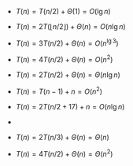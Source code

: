 
- $T(n)=T(n/2)+\Theta(1)=O(\lg{n})$

- $T(n)=2T(\lfloor{n/2}\rfloor)+\Theta(n)=O(n \lg n)$ 
- $T(n)=3T({n/2})+\Theta(n)=O(n^{\lg 3})$ 
- $T(n)=4T({n/2})+\Theta(n)=O(n^2)$ 


- $T(n)=2T(n/2)+\Theta(n)=\Theta(n \lg n)$

- $T(n)=T(n-1)+n=O(n^2)$

- $T(n)=2T(n/2+17)+n=O(n\lg{n})$
- 
- $T(n)=2T(n/3)+\Theta(n)=\Theta(n)$
- $T(n)=4T(n/2)+\Theta(n)=\Theta(n^2)$
